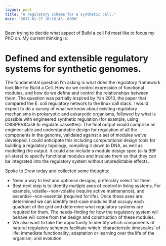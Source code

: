 ```yaml
---
layout: post
title: "A regulatory scheme for a synthetic cell."
date: "2017-01-27 16:16:43 -0800"
---
```


Been trying to decide what aspect of Build a cell I'd most like to focus my PhD on. My current thinking is:

# Defined and extensible regulatory systems for synthetic genomes.
The fundamental question I’m asking is what does the regulatory framework look like for Build a Cell. How do we control expression of functional modules, and how do we define and control the relationships between them. The question was partially inspired by Yan 2010, the paper that compared the E. coli regulatory network to the linux call stack. I would expect to do a survey of what we know about existing regulatory mechanisms in prokaryotic and eukaryotic organisms, followed by what is possible with engineered synthetic regulation (for example, using CRISPR/dCas9 to regulate cassettes). The final output would comprise an engineer able and understandable design for regulation of all the components in the genome, validated against a set of modules we’ve developed. I could anticipate this including computational design tools for building a regulatory topology, compiling it down to DNA, as well as modelling the output. It could also include a module design spec (a-la BBF all-stars) to specify functional modules and insulate them so that they can be integrated into the regulatory system without unpredictable effects.

Spoke to Drew today and collected some thoughts:
* Need a way to test and optimise designs; preferably select for them
* Best next step is to identify multiple axes of control in living systems. For example, volatile--non-volatile (require active maintenance), and essential--non-essential (required for life). Once these axes are determined we can identify test-case modules that occupy each quadrant of the grid and determine what regulatory systems are required for them. The needs-finding for how the regulatory system will behave will come from the design and construction of these modules.
* We also want to take the opportunity to identify which components of natural regulatory schemes facilitate which 'characteristic timescales' of life: immediate functionality; adaptation or learning over the life of the organism; and evolution.
